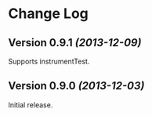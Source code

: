 Change Log
==========

Version 0.9.1 *(2013-12-09)*
----------------------------

Supports instrumentTest.


Version 0.9.0 *(2013-12-03)*
----------------------------

Initial release.
